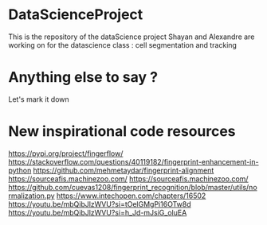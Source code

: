 # DataScienceProject
This is the repository of the dataScience project Shayan and Alexandre are working on for the datascience class : cell segmentation and tracking

# Anything else to say ?
Let's mark it down

# New inspirational code resources

https://pypi.org/project/fingerflow/
https://stackoverflow.com/questions/40119182/fingerprint-enhancement-in-python
https://github.com/mehmetaydar/fingerprint-alignment
https://sourceafis.machinezoo.com/
https://sourceafis.machinezoo.com/
https://github.com/cuevas1208/fingerprint_recognition/blob/master/utils/normalization.py
https://www.intechopen.com/chapters/16502
https://youtu.be/mbQibJlzWVU?si=tOelGMgPi16OTw8d
https://youtu.be/mbQibJlzWVU?si=h_Jd-mJsiG_oluEA
